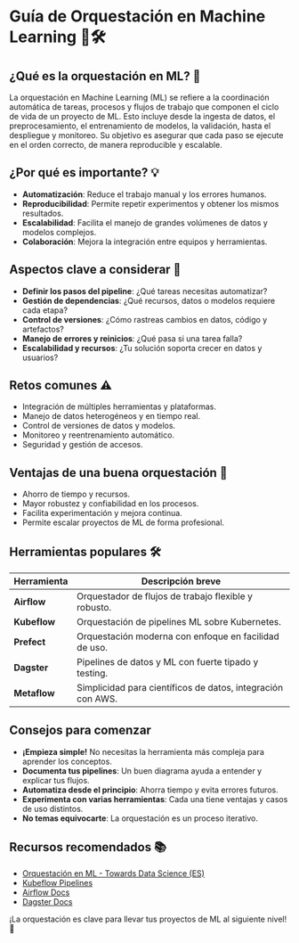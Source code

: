 # Guía de Orquestación en Machine Learning 🤖🛠️

## ¿Qué es la orquestación en ML? 🎯

La orquestación en Machine Learning (ML) se refiere a la coordinación automática de tareas, procesos y flujos de trabajo que componen el ciclo de vida de un proyecto de ML. Esto incluye desde la ingesta de datos, el preprocesamiento, el entrenamiento de modelos, la validación, hasta el despliegue y monitoreo. Su objetivo es asegurar que cada paso se ejecute en el orden correcto, de manera reproducible y escalable.

## ¿Por qué es importante? 💡

- **Automatización**: Reduce el trabajo manual y los errores humanos.
- **Reproducibilidad**: Permite repetir experimentos y obtener los mismos resultados.
- **Escalabilidad**: Facilita el manejo de grandes volúmenes de datos y modelos complejos.
- **Colaboración**: Mejora la integración entre equipos y herramientas.

## Aspectos clave a considerar 🧠

- **Definir los pasos del pipeline**: ¿Qué tareas necesitas automatizar?
- **Gestión de dependencias**: ¿Qué recursos, datos o modelos requiere cada etapa?
- **Control de versiones**: ¿Cómo rastreas cambios en datos, código y artefactos?
- **Manejo de errores y reinicios**: ¿Qué pasa si una tarea falla?
- **Escalabilidad y recursos**: ¿Tu solución soporta crecer en datos y usuarios?

## Retos comunes ⚠️

- Integración de múltiples herramientas y plataformas.
- Manejo de datos heterogéneos y en tiempo real.
- Control de versiones de datos y modelos.
- Monitoreo y reentrenamiento automático.
- Seguridad y gestión de accesos.

## Ventajas de una buena orquestación 🚀

- Ahorro de tiempo y recursos.
- Mayor robustez y confiabilidad en los procesos.
- Facilita experimentación y mejora continua.
- Permite escalar proyectos de ML de forma profesional.

## Herramientas populares 🛠️


| Herramienta  | Descripción breve                                            |
| ------------ | ------------------------------------------------------------- |
| **Airflow**  | Orquestador de flujos de trabajo flexible y robusto.          |
| **Kubeflow** | Orquestación de pipelines ML sobre Kubernetes.               |
| **Prefect**  | Orquestación moderna con enfoque en facilidad de uso.        |
| **Dagster**  | Pipelines de datos y ML con fuerte tipado y testing.          |
| **Metaflow** | Simplicidad para científicos de datos, integración con AWS. |

## Consejos para comenzar

- **¡Empieza simple!** No necesitas la herramienta más compleja para aprender los conceptos.
- **Documenta tus pipelines**: Un buen diagrama ayuda a entender y explicar tus flujos.
- **Automatiza desde el principio**: Ahorra tiempo y evita errores futuros.
- **Experimenta con varias herramientas**: Cada una tiene ventajas y casos de uso distintos.
- **No temas equivocarte**: La orquestación es un proceso iterativo.

## Recursos recomendados 📚

- [Orquestación en ML - Towards Data Science (ES)](https://towardsdatascience.com/orquestaci%C3%B3n-de-pipelines-de-machine-learning-1a2d7b5c2c1)
- [Kubeflow Pipelines](https://www.kubeflow.org/docs/components/pipelines/)
- [Airflow Docs](https://airflow.apache.org/docs/)
- [Dagster Docs](https://docs.dagster.io/)

¡La orquestación es clave para llevar tus proyectos de ML al siguiente nivel! 🚦
